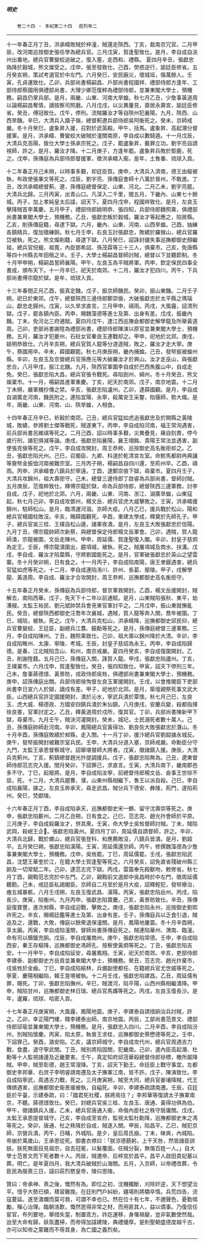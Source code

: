 

##### 明史
　　`卷二十四 ‧ 本紀第二十四`　
`莊烈帝二`

* * *

十一年春正月丁丑，洪承疇敗賊於梓潼，賊還走陝西。丁亥，裁南京冗官。二月甲辰，改河南巡按御史張任學為總兵官。三月戊寅，賀逢聖致仕。是月，李自成自洮州出番地，總兵官曹變蛟追破之，復入塞，走西和、禮縣。
夏四月辛丑，張獻忠偽降於穀城，熊文燦受之。戊申，張至發致仕。己酉，熒惑逆行，諭廷臣修省。五月癸亥朔，策試考選官於中左門。六月癸巳，安民廠災，壞城垣，傷萬餘人。壬寅，孔貞運致仕。乙卯，兵部尚書楊嗣昌、戶部尚書程國祥、禮部侍郎方逢年、工部侍郎蔡國用俱禮部尚書，大理少卿范復粹為禮部侍郎，並兼東閣大學士，預機務。嗣昌仍掌兵部。是月，兩畿、山東、河南大旱蝗。秋七月乙丑，少詹事黃道周以論楊嗣昌奪情，謫按察司照磨。八月戊戌，以災異屢見，齋居永壽宮，諭廷臣修省。癸丑，傅冠致仕。戊午，停刑。流賊羅汝才等自陝州犯襄陽。九月，陝西、山西旱饑。辛巳，大清兵入牆子嶺，總督薊遼兵部侍郎吳阿衡死之。癸未，京師戒嚴。冬十月癸巳，盧象昇入援，召對於武英殿。甲午，括馬。盧象昇、高起潛分督援軍。是月，洪承疇、曹變蛟大破賊於潼關南原，李自成以數騎遁。十一月戊辰，大清兵克高陽，致仕大學士孫承宗死之。戊子，罷盧象昇，戴罪立功。劉宇亮自請視師，許之。是月，羅汝才降。十二月庚子，方逢年罷。盧象昇兵敗於鉅鹿，死之。戊申，孫傳庭為兵部侍郎督援軍，徵洪承疇入衞。是年，土魯番、琉球入貢。

十二年春正月己未朔，以時事多艱，却廷臣賀。庚申，大清兵入濟南，德王由樞被執，布政使張秉文等死之。戊辰，劉宇亮、孫傳庭會師十八萬於晉州，不敢進。丁丑，改洪承疇總督薊、遼，孫傳庭總督保定、山東、河北。二月乙未，劉宇亮罷。大清兵北歸。三月丙寅，出青山口。凡深入二千里，閱五月，下畿內、山東七十餘城。丙子，加上孝純皇太后諡，詔天下。夏四月戊申，程國祥致仕。是月，左良玉擊降賊首李萬慶。五月甲子，禮部侍郎姚明恭、張四知，兵部侍郎魏照乘，俱禮部尚書兼東閣大學士，預機務。乙丑，張獻忠叛於穀城，羅汝才等起應之，陷房縣。乙亥，削孫傳庭籍，尋逮下獄。六月，畿內、山東、河南、山西旱蝗。己酉，抽練各鎮精兵，復加徵練餉。秋七月壬申，右良玉討張獻忠，敗績於羅猴山，總兵官羅岱被執，死之。熊文燦削籍，尋逮下獄。八月癸巳，詔誅封疆失事巡撫都御史顏繼祖，總兵官倪寵、祖寬，內臣鄧希詔、孫茂霖等三十三人，俱棄市。己亥，免唐縣等四十州縣去年田租之半。壬子，大學士楊嗣昌督師討賊，總督以下並聽節制。冬十月甲申朔，楊嗣昌誓師襄陽。甲午，左良玉為平賊將軍。丙申，欽定保民四事全書成，頒布天下。十一月辛巳，祀天於南郊。十二月，羅汝才犯四川。丙午，下兵部尚書傅宗龍於獄。是年，琉球入貢。

十三年春閏正月乙酉，振真定饑。戊子，振京師饑民。癸卯，振山東饑。二月壬子朔，祀日於東郊。戊午，總督陝西三邊侍郎鄭崇儉，大破張獻忠於太平縣之瑪瑙山，獻忠走歸州。戊寅，以久旱求直言。三月甲申，禱雨。丙戌，大風霾，詔清刑獄。戊子，罷各鎮內臣。丙申，賜魏藻德等進士及第、出身有差。戊戌，振畿內饑。丁未，免河北三府逋賦。夏四月戊午，逮江西巡撫僉都御史解學龍及所舉黃道周。己卯，吏部尚書謝陞為禮部尚書，禮部侍郎陳演以原官並兼東閣大學士，預機務。五月，羅汝才犯夔州，石砫女官秦良玉連戰却之。甲申，祀地於北郊。庚戌，姚明恭致仕。六月辛亥朔，總兵官賀人龍等分道逐賊，敗之，羅汝才走大寧。庚午，蔡國用卒。辛未，薛國觀罷。秋七月庚辰朔，畿內捕蝗。己丑，發帑振被蝗州縣。辛卯，左良玉及京營總兵官孫應元等大破羅汝才於興山。汝才走巫山，與張獻忠合。八月甲戌，振江北饑。九月，陝西官軍圍李自成於巴西魚腹山中，自成走免。癸巳，張獻忠陷大昌，總兵官張令戰死。尋陷劍州、綿州。冬十月癸丑，熊文燦棄市。十一月，楊嗣昌進軍重慶。丁亥，祀天於南郊。戊子，南京地震。十二月丁未朔，嚴軍機抄傳之禁。辛亥，張獻忠陷瀘州。乙卯，逮薛國觀。是月，李自成自湖廣走河南，饑民附之，連陷宜陽、永寧，殺萬安王采鑋，陷偃師，勢大熾。是年，兩畿、山東、河南、山、陝旱蝗，人相食。

十四年春正月辛巳，祈穀於南郊。己丑，總兵官猛如虎追張獻忠及於開縣之黃陵城，敗績，參將劉士傑等戰死，賊遂東下。丙申，李自成陷河南，福王常洵遇害，前兵部尚書呂維祺等死之。二月己酉，詔以時事多艱，災異疊見，痛自刻責，停今歲行刑，諸犯俱減等論。庚戌，張獻忠陷襄陽，襄王翊銘、貴陽王常法並遇害，副使張克儉等死之。戊午，李自成攻開封，周王恭枵、巡按御史高名衡拒却之。乙丑，張獻忠陷光州。己巳，召閣臣、九卿、科道於乾清宮左室。命駙馬都尉冉興讓等齎帑金振恤河南被難宗室。三月丙子朔，楊嗣昌自四川還，至荊州卒。乙酉，禱雨。丙申，洪承疇會八鎮兵於寧遠。丁酉，逮鄭崇儉下獄，尋棄市。夏四月壬子，大清兵攻錦州，祖大壽拒守。己未，總督三邊侍郎丁啟睿為兵部尚書，督師討賊。五月庚辰，范復粹致仕。釋傅宗龍於獄，命為兵部侍郎，總督陝西三邊軍務，討李自成。戊子，祀地於北郊。六月，兩畿、山東、河南、浙江、湖廣旱蝗，山東寇起。秋七月己卯，李自成攻鄧州，楊文岳、總兵官虎大威擊敗之。壬寅，洪承疇援錦州，駐師松山。是月，臨清運河涸。京師大疫。八月乙巳，援兵戰於松山，陽和總兵官楊國柱敗沒。辛亥，賜薛國觀死。辛酉，重建太學成，釋奠於先師孔子。甲子，總兵官吳三桂、王樸自松山遁，諸軍夜潰。是月，左良玉大敗張獻忠於信陽。九月丁丑，傅宗龍帥師次新蔡，與總督保定侍郎楊文岳軍會。己卯，遇賊，賀人龍師潰，宗龍被圍，文岳走陳州。甲申，周延儒、賀逢聖復入閣。辛卯，封皇子慈炯為定王。壬辰，傅宗龍潰圍出，趨項城，被執，死之。賊屠項城及商水、扶溝。戊戌，李自成、羅汝才陷葉縣，守將劉國能死之。是月，官軍破張獻忠於英山之望雲寨。冬十月癸卯朔，日有食之。十一月丙子，李自成陷南陽，唐王聿鏌遇害，總兵官猛如虎等死之。十二月，李自成連陷洧川、許州、長葛、鄢陵。甲子，戍解學龍、黃道周。李自成、羅汝才合攻開封，周王恭枵、巡撫都御史高名衡拒守。

十五年春正月癸未，孫傳庭為兵部侍郎，督京軍救開封。乙酉，楊文岳援開封，賊解去，南陷西華。戊子，免天下十二年以前逋賦。是月，山東賊陷張秋、東平，劫漕艘。太監王裕民、劉元斌帥禁兵會兗東官軍討平之。二月戊申，振山東就撫亂民。癸丑，總督陝西都御史汪喬年次襄城，遇賊，賀人龍等奔入關，喬年被圍。丁巳，城陷，被執，死之。戊午，大清兵克松山，洪承疇降，巡撫都御史邱民仰，總兵官曹變蛟、王廷臣，副總兵江翥、饒勳等死之。是月，孫傳庭總督三邊軍務。三月，李自成陷陳州。丁丑，魏照乘致仕。己卯，祖大壽以錦州降於大清。辛卯，李自成陷睢州、太康、寧陵、考城。壬辰，封皇子慈炤為永王。丙申，李自成陷歸德。是春，江北賊陷含山、和州，南京戒嚴。夏四月癸亥，李自成復圍開封。乙丑，削謝陞籍。五月己巳，孫傳庭入關，誅賀人龍。甲戌，張獻忠陷廬州。丁亥，王樸棄市。六月戊申，賀逢聖致仕。癸丑，張四知致仕。甲寅，詔天下停刑三年。己未，詹事蔣德璟、黃景昉，戎政侍郎吳甡，俱禮部尚書兼東閣大學士，預機務。庚申，詔孫傳庭出關。兵部侍郎侯恂督左良玉軍援開封。壬戌，以會推閣臣下吏部尚書李日宣六人於獄，謫戍有差。甲子，祀地於北郊。是月，築壇親祭死事文武大臣。山西總兵官許定國援開封，潰於沁水，寧武兵潰於覃懷。秋七月己巳，左良玉、虎大威、楊德政、方國安四鎮兵潰於朱仙鎮。八月庚戌，安慶兵變，殺都指揮徐良憲，官軍討定之。乙丑，釋黃道周於戍所，復其官。丁卯，兵部尚書陳新甲下獄，尋棄市。九月壬午，賊決河灌開封。癸未，城圮，士民溺死者數十萬人。己丑，孫傳庭帥師赴河南。辛卯，鳳陽總兵官黃得功、劉良佐大敗張獻忠於潛山。冬十月辛酉，孫傳庭敗績於郟縣，走入關。十一月丁卯，援汴總兵官劉超據永城反。庚午，發帑振開封被難宗室兵民。壬申，大清兵分道入塞，京師戒嚴。命勳臣分守九門，太監王承恩督察城守。詔舉堪督師大將者。戊寅，徵諸鎮入援。庚辰，大清兵克薊州。丁亥，薊鎮總督趙光抃提調援兵。戊子，張獻忠陷無為。己丑，遼東督師侍郎范志完入援。閏月癸卯，下詔罪己，求直言。壬寅，大清兵南下，畿南郡邑多不守。丁巳，起廢將。是月，李自成陷汝寧，前總督侍郎楊文岳、僉事王世琮不屈，死。十二月，大清兵趨曹、濮，山東州縣相繼下，魯王以派自殺。己巳，李自成陷襄陽，據之。左良玉奔承天，尋走武昌。賊分兵下德安、彝陵，荊門，遂陷荊州。癸巳，焚獻陵。

十六年春正月丁酉，李自成陷承天，巡撫都御史宋一鶴、留守沈壽崇等死之。庚申，張獻忠陷蘄州。二月乙丑朔，日有食之。己巳，范志完、趙光抃會師於平原。三月庚子，李自成殺羅汝才，併其衆。壬寅，命大學士吳甡督師討賊。丁未，賊陷武岡，殺岷王企𨰘。張獻忠陷黃州。夏四月丁卯，周延儒自請督師，許之。辛卯，大清兵北歸，戰於螺山，總兵官張登科、和應薦敗沒，八鎮兵皆潰。是月，劉超平。五月癸巳朔，張獻忠陷漢陽。壬寅，周延儒還京師。丙午，修撰魏藻德為少詹事兼東閣大學士，預機務。戊申，吳甡罷。丁巳，周延儒罷。壬戌，張獻忠陷武昌，沈楚王華奎於江，在籍大學士賀逢聖等死之。六月癸亥，詔免直省殘破州縣三餉及一切常賦二年。己卯，逮范志完下獄。丙戌，雷震奉先殿獸吻，敕修省。秋七月丁酉，親鞫范志完於中左門。乙卯，親鞫前文選郎中吳昌時於中左門，徵周延儒聽勘。己未，戒廷臣私謁閣臣。京師自二月至於是月大疫，詔釋輕犯，發帑療治，瘞五城暴骸。八月壬戌朔，左良玉復武昌、漢陽。丙寅，張獻忠陷岳州。丙戌，陷長沙。庚寅，陷衡州。九月丙申，張獻忠陷寶慶。己亥，黃景昉致仕。辛丑，孫傳庭復寶豐，進次郟縣，李自成迎戰，擊敗之。庚戌，張獻忠陷永州，巡按御史劉熙祚死之。辛亥，賜楊廷鑑等進士及第、出身有差。壬子，孫傳庭兵以乏食引退，賊追及之，還戰，大敗，傳庭以餘衆退保潼關。是月，鳳陽地屢震。冬十月辛酉朔，享太廟。丙寅，李自成陷潼關，督師尚書孫傳庭死之。賊連陷華州、渭南、臨潼。命有司以贖鍰充餉。戊辰，李自成屠商州。庚午，張獻忠陷常德。壬申，李自成陷西安，秦王存樞降，巡撫都御史馮師孔、按察使黃炯等死之。丁丑，張獻忠陷吉安。十一月甲午，李自成陷延安，尋屠鳳翔。壬寅，祀天於南郊。辛亥，吏部侍郎李建泰、副都御史方岳貢並兼東閣大學士，預機務。癸丑，范志完、趙光抃棄市，戍吳甡於金齒。丁巳，李自成陷榆林，兵備副使都任、在籍總兵官尤世威等死之。寧夏、慶陽相繼陷，韓王亶塉被執。十二月壬戌，張獻忠陷建昌。乙丑，周延儒有罪，賜死。丁卯，張獻忠陷撫州。辛巳，賊渡河，陷平陽，山西州縣相繼潰降。甲申，賊陷甘州，巡撫都御史林日瑞、總兵官馬爌等死之。丙戌，左良玉復長沙。是年，暹羅，琉球、哈密入貢。

十七年春正月庚寅朔，大風霾，鳳陽地震。庚子，李建泰自請措餉治兵討賊，許之。乙卯，幸正陽門樓，餞李建泰出師。南京地震。丙辰，工部尚書范景文、禮部侍郎邱瑜並兼東閣大學士，預機務。是月，張獻忠入四川。二月辛酉，李自成陷汾州，別賊陷懷慶。丙寅，陷太原，執晉王求桂，巡撫都御史蔡懋德等死之。壬申，下詔罪己。癸酉，潞安陷。乙亥，議京師城守。李自成攻代州，總兵官周遇吉力戰，食盡，退守寧武關。丁丑，賊別將陷固關，犯畿南。己卯，遣內臣高起潛、杜勳等十人監視諸邊及近畿要害。壬午，真定知府邱茂華殺總督侍郎徐標，檄所屬降賊。甲申，賊至彰德，趙王常溲降。丁亥，詔天下勤王。命廷臣上戰守事宜。左都御史李邦華、右庶子李明睿請南遷及太子撫軍江南，皆不許。戊子，陳演致仕。李自成陷寧武，周遇吉力戰，死之。三月庚寅朔，賊至大同，總兵官姜瓖降賊，代王傳㸄遇害，巡撫都御史衞景瑗被執，自縊死。辛卯，李建泰疏請南遷。壬辰，召廷臣於平臺，示建泰疏，曰：「國君死社稷，朕將焉往？」李邦華等復請太子撫軍南京，不聽。蔣德璟致仕。癸巳，封總兵官吳三桂、左良玉、唐通、黃得功俱為伯。甲午，徵諸鎮兵入援。乙未，總兵官唐通入衞，命偕內臣杜之秩守居庸關。戊戌，太監王承恩提督城守。己亥，李自成至宣府，監視太監杜勳降，巡撫都御史朱之馮等死之。癸卯，唐通、杜之秩降於自成，賊遂入關。甲辰，陷昌平。乙巳，賊犯京師，京營兵潰。丙午，日晡，外城陷。是夕，皇后周氏崩。丁未，昧爽，內城陷。帝崩於萬歲山，王承恩從死。御書衣襟曰：「朕涼德藐躬，上干天咎，然皆諸臣誤朕。朕死無面目見祖宗，自去冠冕，以髮覆面。任賊分裂，無傷百姓一人。」自大學士范景文而下死者數十人。丙辰，賊遷帝、后梓宮於昌平。昌平人啟田貴妃墓以葬。明亡。是年夏四月，我大清兵破賊於山海關。五月，入京師，以帝禮改葬，令臣民為服喪三日，諡曰莊烈愍皇帝，陵曰思陵。

贊曰：帝承神、熹之後，慨然有為。即位之初，沈機獨斷，刈除奸逆，天下想望治平。惜乎大勢已傾，積習難挽。在廷則門戶糾紛，疆場則將驕卒惰。兵荒四告，流寇蔓延。遂至潰爛而莫可救，可謂不幸也已。然在位十有七年，不邇聲色，憂勤惕勵，殫心治理。臨朝浩歎，慨然思得非常之材，而用匪其人，益以僨事。乃復信任宦官，布列要地，舉措失當，制置乖方。祚訖運移，身罹禍變，豈非氣數使然哉。迨至大命有歸，妖氛盡掃，而帝得加諡建陵，典禮優厚。是則聖朝盛德度越千古，亦可以知帝之蒙難而不辱其身，為亡國之義烈矣。

* * *

